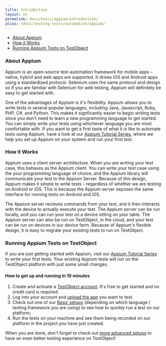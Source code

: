 ```yaml
---
title: Introduction
layout: en
permalink: docs/tools/appium/introduction/
alias: /docs/testing-tools/automation/appium/
---
```


<ul>
	<li><a href="#about-appium">About Appium</a></li>
	<li><a href="#how-it-works">How it Works</a></li>
	<li><a href="#testing">Running Appium Tests on TestObject</a></li>
</ul>

<h3 id="about-appium">About Appium</h3>

Appium is an open-source test-automation framework for mobile apps &ndash; native, hybrid and web apps are supported. It drives iOS and Android apps using a standardized protocol. Selenium uses the same protocol and design so if you are familiar with Selenium for web testing, Appium will definitely be easy to get started with.

One of the advantages of Appium is it's flexibility. Appium allows you to write tests in several popular languages, including Java, Javascript, Ruby, PHP, C#, and Python. This makes it signficantly easier to begin writing tests since you don't need to learn a new programming language to get started. You can simply write your tests using whichever language you are most comfortable with. If you want to get a first taste of what it is like to automate tests using Appium, have a look at our <a href="/docs/guides/tutorials-appium/">Appium Tutorial Series</a>, where we help you set up Appium on your system and run your first test.

<h3 id="how-it-works">How it Works</h3>

Appium uses a client server architecture. When you are writing your test case, this behaves as the Appium client. You can write your test case using the your programming language of choice, and the Appium library will communicate your test to the Appium Server. Because of this design, Appium makes it simple to write tests &ndash; regardless of whether we are testing on Android or iOS. This is because the Appium server exposes the same interface for running tests on Android and iOS. 

The Appium server recieves commands from your test, and it then interacts with the device to actually execute your test. The Appium server can be run locally, and you can run your test on a device sitting on your table. The Appium server can also be run on TestObject, in the cloud, and your test can be run on devices in our device farm. Because of Appium's flexible design, it is easy to migrate your existing tests to run on TestObject.

<h3 id="testing">Running Appium Tests on TestObject</h3>

If you are just getting started with Appium, visit our [Appium Tutorial Series](/docs/guides/tutorials-appium/) to write your first tests. Your existing Appium tests will run on the TestObject platform with just some small changes.

<h4>How to get up and running in 10 minutes</h4>

1. Create and activate a <a href="https://app.testobject.com/#/signup" target="_blank">TestObject account</a>. It's free to get started and no credit card is required.
2. Log into your account and [upload the app](/docs/general-reference/managing-your-apps/) you want to test.
3. Check out one of our [Basic setups](/docs/tools/appium/setups/basic-setups) (depending on which language / testing framework you are using) to see how to quickly run a test on our platform;
5. Run the tests on your machine and see them being recorded on our platform in the project you have just created.

When you are done, don't forget to check out <a href="/docs/tools/appium/setups/">more advanced setups</a> to have an even better testing experience on TestObject!
